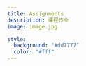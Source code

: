 ```yaml
---
title: Assignments
description: 课程作业
image: image.jpg

style:
  background: "#dd7777"
  color: "#fff"
---
```

